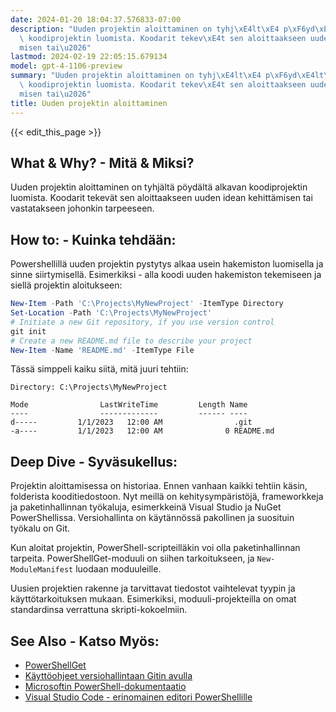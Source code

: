 ```yaml
---
date: 2024-01-20 18:04:37.576833-07:00
description: "Uuden projektin aloittaminen on tyhj\xE4lt\xE4 p\xF6yd\xE4lt\xE4 alkavan\
  \ koodiprojektin luomista. Koodarit tekev\xE4t sen aloittaakseen uuden idean kehitt\xE4\
  misen tai\u2026"
lastmod: 2024-02-19 22:05:15.679134
model: gpt-4-1106-preview
summary: "Uuden projektin aloittaminen on tyhj\xE4lt\xE4 p\xF6yd\xE4lt\xE4 alkavan\
  \ koodiprojektin luomista. Koodarit tekev\xE4t sen aloittaakseen uuden idean kehitt\xE4\
  misen tai\u2026"
title: Uuden projektin aloittaminen
---
```


{{< edit_this_page >}}

## What & Why? - Mitä & Miksi?
Uuden projektin aloittaminen on tyhjältä pöydältä alkavan koodiprojektin luomista. Koodarit tekevät sen aloittaakseen uuden idean kehittämisen tai vastatakseen johonkin tarpeeseen.

## How to: - Kuinka tehdään:
Powershellillä uuden projektin pystytys alkaa usein hakemiston luomisella ja sinne siirtymisellä. Esimerkiksi - alla koodi uuden hakemiston tekemiseen ja siellä projektin aloitukseen:

```PowerShell
New-Item -Path 'C:\Projects\MyNewProject' -ItemType Directory
Set-Location -Path 'C:\Projects\MyNewProject'
# Initiate a new Git repository, if you use version control
git init
# Create a new README.md file to describe your project
New-Item -Name 'README.md' -ItemType File
```

Tässä simppeli kaiku siitä, mitä juuri tehtiin:

```
Directory: C:\Projects\MyNewProject

Mode                LastWriteTime         Length Name
----                -------------         ------ ----
d-----         1/1/2023   12:00 AM                .git
-a----         1/1/2023   12:00 AM              0 README.md
```

## Deep Dive - Syväsukellus:
Projektin aloittamisessa on historiaa. Ennen vanhaan kaikki tehtiin käsin, folderista kooditiedostoon. Nyt meillä on kehitysympäristöjä, frameworkkeja ja paketinhallinnan työkaluja, esimerkkeinä Visual Studio ja NuGet PowerShellissa. Versiohallinta on käytännössä pakollinen ja suosituin työkalu on Git.

Kun aloitat projektin, PowerShell-scripteilläkin voi olla paketinhallinnan tarpeita. PowerShellGet-moduuli on siihen tarkoitukseen, ja `New-ModuleManifest` luodaan moduuleille.

Uusien projektien rakenne ja tarvittavat tiedostot vaihtelevat tyypin ja käyttötarkoituksen mukaan. Esimerkiksi, moduuli-projekteilla on omat standardinsa verrattuna skripti-kokoelmiin.

## See Also - Katso Myös:
- [PowerShellGet](https://docs.microsoft.com/en-us/powershell/module/powershellget/?view=powershell-7.1)
- [Käyttöohjeet versiohallintaan Gitin avulla](https://git-scm.com/book/fi/v2)
- [Microsoftin PowerShell-dokumentaatio](https://docs.microsoft.com/fi-fi/powershell/)
- [Visual Studio Code - erinomainen editori PowerShellille](https://code.visualstudio.com/docs/languages/powershell)
